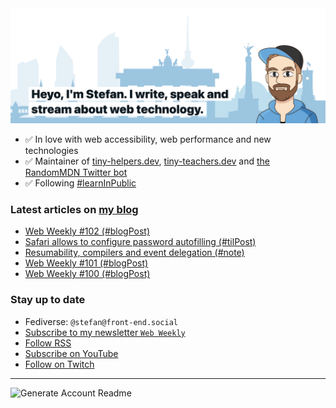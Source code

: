 <img alt="Heyo, I'm Stefan. I write and speak about web technology." src="https://raw.githubusercontent.com/stefanjudis/stefanjudis/main/screenshot.png">

- ✅ In love with web accessibility, web performance and new technologies
- ✅ Maintainer of [tiny-helpers.dev](https://tiny-helpers.dev), [tiny-teachers.dev](https://tiny-teachers.dev/) and [the RandomMDN Twitter bot](https://twitter.com/randomMDN)
- ✅ Following [#learnInPublic](https://www.stefanjudis.com/today-i-learned/)
### Latest articles on [my blog](https://www.stefanjudis.com)

<!-- BLOG-POST-LIST:START -->
- [Web Weekly #102 &lpar;#blogPost&rpar;](https://www.stefanjudis.com/blog/web-weekly-102/)
- [Safari allows to configure password autofilling &lpar;#tilPost&rpar;](https://www.stefanjudis.com/today-i-learned/safari-allows-to-configure-password-autofilling/)
- [Resumability, compilers and event delegation &lpar;#note&rpar;](https://www.stefanjudis.com/notes/resumability-compilers-and-event-delegation/)
- [Web Weekly #101 &lpar;#blogPost&rpar;](https://www.stefanjudis.com/blog/web-weekly-101/)
- [Web Weekly #100 &lpar;#blogPost&rpar;](https://www.stefanjudis.com/blog/web-weekly-100/)
<!-- BLOG-POST-LIST:END -->

### Stay up to date

- Fediverse: `@stefan@front-end.social`
- [Subscribe to my newsletter `Web Weekly`](https://webweekly.email/)
- [Follow RSS](https://www.stefanjudis.com/feeds/)
- [Subscribe on YouTube](https://youtube.com/c/stefanjudis)
- [Follow on Twitch](https://www.twitch.tv/stefanjudis)

---

![Generate Account Readme](https://github.com/stefanjudis/stefanjudis/workflows/Generate%20Account%20Readme/badge.svg)
